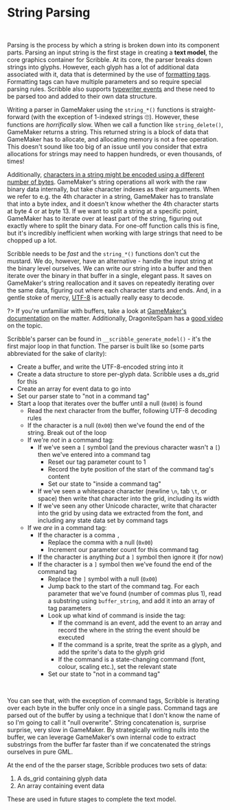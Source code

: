 # String Parsing

&nbsp;

Parsing is the process by which a string is broken down into its component parts. Parsing an input string is the first stage in creating a **text model**, the core graphics container for Scribble. At its core, the parser breaks down strings into glyphs. However, each glyph has a lot of additional data associated with it, data that is determined by the use of [formatting tags](text-formatting). Formatting tags can have multiple parameters and so require special parsing rules. Scribble also supports [typewriter events](hdiw-typewriter-and-events) and these need to be parsed too and added to their own data structure.

Writing a parser in GameMaker using the `string_*()` functions is straight-forward (with the exception of 1-indexed strings 🙄). However, these functions are _horrifically_ slow. When we call a function like `string_delete()`, GameMaker returns a string. This returned string is a block of data that GameMaker has to allocate, and allocating memory is not a free operation. This doesn't sound like too big of an issue until you consider that extra allocations for strings may need to happen hundreds, or even thousands, of times!

Additionally, [characters in a string might be encoded using a different number of bytes](hdiw-what-even-is-a-string-anyway). GameMaker's string operations all work with the raw binary data internally, but take character indexes as their arguments. When we refer to e.g. the 4th character in a string, GameMaker has to translate that into a byte index, and it doesn't know whether the 4th character starts at byte 4 or at byte 13. If we want to split a string at a specific point, GameMaker has to iterate over at least part of the string, figuring out exactly where to split the binary data. For one-off function calls this is fine, but it's incredibly inefficient when working with large strings that need to be chopped up a lot.

Scribble needs to be _fast_ and the `string_*()` functions don't cut the mustard. We do, however, have an alternative - handle the input string at the binary level ourselves. We can write our string into a buffer and then iterate over the binary in that buffer in a single, elegant pass. It saves on GameMaker's string reallocation and it saves on repeatedly iterating over the same data, figuring out where each character starts and ends. And, in a gentle stoke of mercy, [UTF-8](hdiw-what-even-is-a-string-anyway) is actually really easy to decode.

?> If you're unfamiliar with buffers, take a look at [GameMaker's documentation](https://manual.yoyogames.com/GameMaker_Language/GML_Reference/Buffers/Buffers.htm) on the matter. Additionally, DragoniteSpam has a [good video](https://www.youtube.com/watch?v=xfUcVqEtYz4) on the topic.

Scribble's parser can be found in `__scribble_generate_model()` - it's the first major loop in that function. The parser is built like so (some parts abbreviated for the sake of clarity):

- Create a buffer, and write the UTF-8-encoded string into it
- Create a data structure to store per-glyph data. Scribble uses a ds_grid for this
- Create an array for event data to go into
- Set our parser state to "not in a command tag"
- Start a loop that iterates over the buffer until a null (`0x00`) is found
  - Read the next character from the buffer, following UTF-8 decoding rules
  - If the character is a null (`0x00`) then we've found the end of the string. Break out of the loop
  - If we're _not_ in a command tag:
    - If we've seen a `[` symbol (and the previous character wasn't a `[`) then we've entered into a command tag
	  - Reset our tag parameter count to 1
	  - Record the byte position of the start of the command tag's content
	  - Set our state to "inside a command tag"
	- If we've seen a whitespace character (newline `\n`, tab `\t`, or space) then write that character into the grid, including its width
	- If we've seen any other Unicode character, write that character into the grid by using data we extracted from the font, and including any state data set by command tags
  - If we _are_ in a command tag:
    - If the character is a comma `,`
	  - Replace the comma with a null (`0x00`)
	  - Increment our parameter count for this command tag
	- If the character is anything _but_ a `]` symbol then ignore it (for now)
	- If the character is a `]` symbol then we've found the end of the command tag
	  - Replace the `]` symbol with a null (`0x00`)
	  - Jump back to the start of the command tag. For each parameter that we've found (number of commas plus 1), read a substring using `buffer_string`, and add it into an array of tag parameters
	  - Look up what kind of command is inside the tag:
	    - If the command is an event, add the event to an array and record the where in the string the event should be executed
		- If the command is a sprite, treat the sprite as a glyph, and add the sprite's data to the glyph grid
		- If the command is a state-changing command (font, colour, scaling etc.), set the relevant state
	  - Set our state to "not in a command tag"

&nbsp;
	  
You can see that, with the exception of command tags, Scribble is iterating over each byte in the buffer only once in a single pass. Command tags are parsed out of the buffer by using a technique that I don't know the name of so I'm going to call it "null overwrite". String concatenation is, surprise surprise, very slow in GameMaker. By strategically writing nulls into the buffer, we can leverage GameMaker's own internal code to extract substrings from the buffer far faster than if we concatenated the strings ourselves in pure GML.

At the end of the the parser stage, Scribble produces two sets of data:

1. A ds_grid containing glyph data
2. An array containing event data

These are used in future stages to complete the text model.
